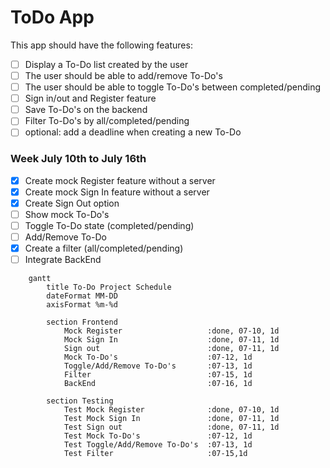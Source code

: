 # ToDo App

This app should have the following features:

- [ ] Display a To-Do list created by the user
- [ ] The user should be able to add/remove To-Do's
- [ ] The user should be able to toggle To-Do's between completed/pending
- [ ] Sign in/out and Register feature
- [ ] Save To-Do's on the backend
- [ ] Filter To-Do's by all/completed/pending
- [ ] optional: add a deadline when creating a new To-Do 

### Week July 10th to July 16th
- [X] Create mock Register feature without a server
- [x] Create mock Sign In feature without a server
- [x] Create Sign Out option
- [ ] Show mock To-Do's
- [ ] Toggle To-Do state (completed/pending)
- [ ] Add/Remove To-Do
- [x] Create a filter (all/completed/pending)
- [ ] Integrate BackEnd

```mermaid
    gantt 
        title To-Do Project Schedule
        dateFormat MM-DD
        axisFormat %m-%d
        
        section Frontend
            Mock Register                   :done, 07-10, 1d
            Mock Sign In                    :done, 07-11, 1d
            Sign out                        :done, 07-11, 1d
            Mock To-Do's                    :07-12, 1d
            Toggle/Add/Remove To-Do's       :07-13, 1d
            Filter                          :07-15, 1d
            BackEnd                         :07-16, 1d

        section Testing
            Test Mock Register              :done, 07-10, 1d
            Test Mock Sign In               :done, 07-11, 1d
            Test Sign out                   :done, 07-11, 1d
            Test Mock To-Do's               :07-12, 1d
            Test Toggle/Add/Remove To-Do's  :07-13, 1d
            Test Filter                     :07-15,1d
```